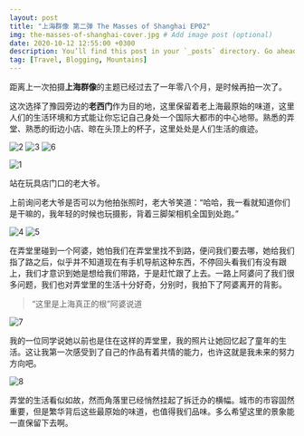 ```yaml
---
layout: post
title: "上海群像 第二弹 The Masses of Shanghai EP02"
img: the-masses-of-shanghai-cover.jpg # Add image post (optional)
date: 2020-10-12 12:55:00 +0300
description: You’ll find this post in your `_posts` directory. Go ahead and edit it and re-build the site to see your changes. # Add post description (optional)
tag: [Travel, Blogging, Mountains]
---
```


距离上一次拍摄**上海群像**的主题已经过去了一年零八个月，是时候再拍一次了。

这次选择了豫园旁边的**老西门**作为目的地，这里保留着老上海最原始的味道，这里人们的生活环境和方式能让你忘记自己身处一个国际大都市的中心地带。熟悉的弄堂、熟悉的街边小店、晾在头顶上的杯子，这里处处是人们生活的痕迹。

![2](/assets/img/the-masses-of-shanghai-2.jpg)
![3](/assets/img/the-masses-of-shanghai-3.jpg)
![6](/assets/img/the-masses-of-shanghai-6.jpg)

![1](/assets/img/the-masses-of-shanghai-1.jpg)

站在玩具店门口的老大爷。

上前询问老大爷是否可以为他拍张照时，老大爷笑道：“哈哈，我一看就知道你们是干嘛的，我年轻的时候也玩摄影，背着三脚架相机全国到处跑。”

![4](/assets/img/the-masses-of-shanghai-4.jpg)
![5](/assets/img/the-masses-of-shanghai-5.jpg)

在弄堂里碰到一个阿婆，她怕我们在弄堂里找不到路，便问我们要去哪，她给我们指了路之后，似乎并不知道现在有手机导航这种东西，不停回头看我们有没有跟上，我们才意识到她是想给我们带路，于是赶忙跟了上去。一路上阿婆问了我们很多问题，我们也对弄堂里的生活十分好奇，分别时，我拍下了阿婆离开的背影。

> “这里是上海真正的根”阿婆说道

![7](/assets/img/the-masses-of-shanghai-7.jpg)

我的一位同学说她以前也是住在这样的弄堂里，我的照片让她回忆起了童年的生活。这让我第一次感受到了自己的作品有着共情的能力，也许这就是我未来的努力方向吧。

![8](/assets/img/the-masses-of-shanghai-8.jpg)

弄堂的生活看似如故，然而角落里已经悄然挂起了拆迁办的横幅。城市的市容固然重要，但是繁华背后这些最原始的味道，也值得我们品味。多么希望这里的景象能一直保留下去啊。
